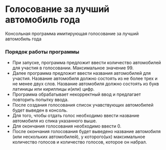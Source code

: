 # Голосование за лучший автомобиль года
Консольная программа имитирующая голосование за лучший автомобиль года 
### Порядок работы программы
* При запуске, программа предложит ввести количество автомобилей для участия в голосовании. Максимальное значение 99.
* Далее программа предложит ввести названия автомобилей для участия. Название автомобиля должно состоять из не более трех и не менее двух слов. Название автомобиля должно состоять из букв латиницы или кириллицы и(или) цифр. 
* Программа обрабатывает некорректный ввод и предлагает повторить попытку ввода.
* После создания голосования список учавствующих автомобилей будет выведен в консоль.
* Для того, чтобы отдать голос необходимо ввести название автомобиля из спика указанного выше.
* Для окончания голосования необходимо ввести 0. 
* После окончания голосования будет выведено название автомобиля (или нескольких автомобилей), у которого(ых) максимальное количество голосов и количество голосов, которое он набрал.